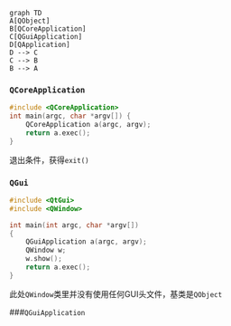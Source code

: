```mermaid
graph TD
A[QObject]
B[QCoreApplication]
C[QGuiApplication]
D[QApplication]
D --> C
C --> B
B --> A

```

### `QCoreApplication`

```c++
#include <QCoreApplication>
int main(argc, char *argv[]) {
    QCoreApplication a(argc, argv);
    return a.exec();
}
```

退出条件，获得`exit()`

 ### `QGui`

```c++
#include <QtGui>
#include <QWindow>

int main(int argc, char *argv[])
{
    QGuiApplication a(argc, argv);
    QWindow w;
    w.show();
    return a.exec();
}
```

此处`QWindow`类里并没有使用任何GUI头文件，基类是`QObject`

###`QGuiApplication`